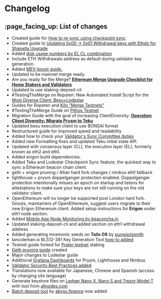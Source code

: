 # Changelog

## :page\_facing\_up: List of changes

* Created guide for [How to re-sync using checkpoint sync](../../guide-or-how-to-setup-a-validator-on-eth2-mainnet/part-iii-tips/how-to-re-sync-using-checkpoint-sync.md)
* Created guide to [Updating 0x00 -> 0x01 Withdrawal keys with Ethdo for Shapella Upgrade](../../update-withdrawal-keys-for-ethereum-validator-bls-to-execution-change-or-0x00-to-0x01-with-ethdo.md)
* Added [disk usage numbers by EL CL combination](part-iii-tips/disk-usage-by-execution-consensus-client.md)
* Include ETH Withdrawals address as default during validator key generation.
* Added [MEV-boost guide.](../../mev-boost/)
* Updated to be mainnet merge ready.
* Are you ready for the Merge? [**Ethereum Merge Upgrade Checklist for Home Stakers and Validators**](https://www.coincashew.com/coins/overview-eth/ethereum-merge-upgrade-checklist-for-home-stakers-and-validators)
* Updated to use staking-deposit-cli
* \#TestingTheMerge on Ropsten: New Automated Install Script for the [Most Diverse Client: Besu+Lodestar](https://github.com/coincashew/ethereum-scripts/blob/main/README.md)
* Guides for Ropsten and [Kiln "Merge Testnets"](https://www.coincashew.com/coins/overview-eth/guide-or-besu-+-lodestar-or-most-viable-diverse-client-or-staking-ethereum-on-kiln-testnet)
* \#TestingTheMerge Guide on [Pithos Testnet](https://www.coincashew.com/coins/overview-eth/guide-or-how-to-setup-a-validator-for-ethereum-staking-on-pithos-testnet-in-10-minutes-or-less)
* Migration Guide with the goal of increasing ClientDiversity: [**Operation Client Diversity: Migrate Prysm to Teku**](https://www.coincashew.com/coins/overview-eth/guide-or-operation-client-diversity-migrate-prysm-to-teku)
* Updated besu execution client to use BONSAI format
* Restructured guide for improved speed and readability
* Added how to check your [Validator's Sync Committee duties](../../guide-or-how-to-setup-a-validator-on-eth2-mainnet/part-ii-maintenance/checking-my-eth-validators-sync-committee-duties.md)
* Added new Formatting fixes and updated Teku initial state API.
* Updated with consensus layer (CL), the execution layer (EL), formerly known as eth2 and eth1.
* Added erigon build dependencies.
* Added Teku and Lodestar Checkpoint Sync feature, the quickest way to sync a Ethereum beacon chain client.
* geth + erigon pruning / Altair hard fork changes / nimbus eth1 fallback
* lighthouse + prysm doppelganger protection enabled. Doppelganger protection intentionally misses an epoch on startup and listens for attestations to make sure your keys are not still running on the old validator client.
* OpenEthereum will no longer be supported post London hard fork. Gnosis, maintainers of OpenEthereum, suggest users migrate to their new Erigon Ethererum client. Added setup instructions for **Erigon** under eth1 node section.
* Added [Mobile App Node Monitoring by beaconcha.in](../../guide-or-how-to-setup-a-validator-on-eth2-mainnet/part-i-installation/mobile-app-node-monitoring-by-beaconchain.md)
* Updated staking-deposit-cli and added section on eth1 withdrawal address
* Added generating mnemonic seeds on **Tails OS** by [punggolzenith](https://github.com/punggolzenith)
* Iancoleman.io BLS12-381 Key Generation Tool [how-to added](../../guide-or-how-to-setup-a-validator-on-eth2-mainnet/part-iii-tips/eip2333-key-generator-by-iancoleman-io.md)
* Testnet guide forked for [Prater testnet](../../guide-or-how-to-setup-a-validator-on-eth2-testnet-prater-1/) staking
* [Geth pruning guide](../../guide-or-how-to-setup-a-validator-on-eth2-mainnet/part-ii-maintenance/pruning-the-execution-client-to-free-up-disk-space.md) created
* Major changes to Lodestar guide
* Additional [Grafana Dashboards](../../guide-or-how-to-setup-a-validator-on-eth2-mainnet/part-i-installation/monitoring-your-validator-with-grafana-and-prometheus.md) for Prysm, Lighthouse and Nimbus
* [Validator Security Best Practices added](broken-reference)
* Translations now available for Japanese, Chinese and Spanish (access by changing site language)
* Generate keystore files on [Ledger Nano X, Nano S and Trezor Model T](broken-reference) with tool from [allnodes.com](https://twitter.com/Allnodes/status/1390020240541618177?s=20)
* [Batch deposit tool](broken-reference) by [abyss.finance](https://twitter.com/AbyssFinance/status/1379732382044069888) now added
